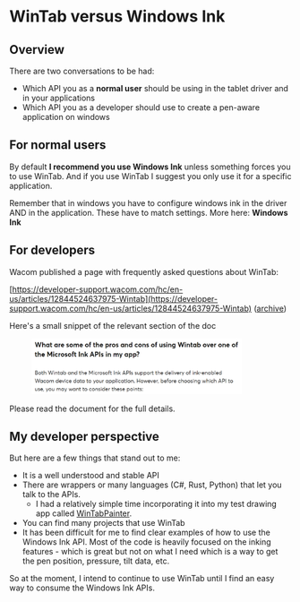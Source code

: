 # WinTab versus Windows Ink

## Overview

There are two conversations to be had:

* Which API you as a **normal user** should be using in the tablet driver and in your applications
* Which API you as a developer should use to create a pen-aware application on windows

## For normal users

By default **I recommend you use Windows Ink** unless something forces you to use WinTab. And if you use WinTab I suggest you only use it for a specific application.

Remember that in windows you have to configure windows ink in the driver AND in the application. These have to match settings. More here: **Windows Ink**&#x20;

## For developers

Wacom published a page with frequently asked questions about WinTab:

[https://developer-support.wacom.com/hc/en-us/articles/12844524637975-Wintab](https://developer-support.wacom.com/hc/en-us/articles/12844524637975-Wintab) ([archive](https://archive.is/htSEG))

Here's a small snippet of the relevant section of the doc

<figure><img src="../.gitbook/assets/image (1) (1) (1) (1) (1) (1) (1) (1) (1).png" alt="" width="375"><figcaption></figcaption></figure>

Please read the document for the full details.

## My developer perspective

But here are a few things that stand out to me:

* It is a well understood and stable API
* There are wrappers or many languages (C#, Rust, Python) that let you talk to the APIs. &#x20;
  * I had a relatively simple time incorporating it into my test drawing app called [WinTabPainter](https://github.com/TheSevenPens/WinTabPainter).
* You can find many projects that use WinTab
* It has been difficult for me to find clear examples of how to use the Windows Ink API. Most of the code is heavily focused on the inking features - which is great but not on what I need which is a way to get the pen position, pressure, tilt data, etc.

So at the moment, I intend to continue to use WinTab until I find an easy way to consume the Windows Ink APIs.

